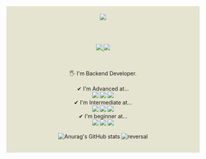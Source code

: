 <div align="center" style="background-color:#E4E4D0; padding: 20px;">
 <img src="https://capsule-render.vercel.app/api?type=wave&color=auto&height=300&section=header&text=HELLO%20iamjoo0&fontSize=45" /> 
 <h3 style="color:#E4E4D0;">Thank you for visiting my repository<br><br>
    <a href="https://hits.seeyoufarm.com">
      <img src="https://hits.seeyoufarm.com/api/count/incr/badge.svg?url=https%3A%2F%2Fgithub.com%2Fimjoo0&count_bg=%23AEC3AE&title_bg=%2394A684&icon=github.svg&icon_color=%23FFFFFF&title=HITS&edge_flat=false"/>
    </a>
    <a href="https://imju0.notion.site/bc8cf73ab86a4235910f70677694a278?pvs=4" target="_blank">
      <img src="https://img.shields.io/badge/notion-white?style=flat-square&logo=notion&logoColor=black"/>
    </a>
  </h3>
  <br>

  🖐 I'm Backend Developer. <br>
  <br>
  ✔ I'm Advanced at...<br>
  <img src="https://img.shields.io/badge/django-E55604?style=plastic&logo=django&logoColor=white"/>
  <img src="https://img.shields.io/badge/JavaScript-FFB000?style=plastic&logo=JavaScript&logoColor=white"/> 
  <img src="https://img.shields.io/badge/Python-26577C?style=plastic&logo=Python&logoColor=white"/>
  <br>
  ✔ I'm Intermediate at...<br>
  <img src="https://img.shields.io/badge/graphql-662549?style=plastic&logo=graphql&logoColor=white"/>
  <img src="https://img.shields.io/badge/Spring-004225?style=plastic&logo=Spring&logoColor=white"/>
  <img src="https://img.shields.io/badge/MySQL-22668D?style=plastic&logo=MySQL&logoColor=white"/>
  <br>
  ✔ I'm beginner at...<br>
  <img src="https://img.shields.io/badge/Docker-337CCF?style=plastic&logo=Docker&logoColor=white"/>
  <img src="https://img.shields.io/badge/React-33BBC5?style=plastic&logo=React&logoColor=white"/> 
  <img src="https://img.shields.io/badge/Next.js-61677A?style=plastic&logo=Next.js&logoColor=white"/>
  <br>
  <br>
  ![Anurag's GitHub stats](https://github-readme-stats.vercel.app/api?username=anuraghazra&show_icons=true&theme=flag-india)
  ![reversal](https://capsule-render.vercel.app/api?type=wave&color=auto&height=100&section=footer)
</div>
